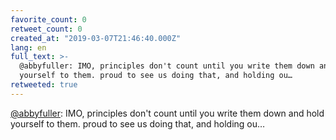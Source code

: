 ```yaml
---
favorite_count: 0
retweet_count: 0
created_at: "2019-03-07T21:46:40.000Z"
lang: en
full_text: >-
  @abbyfuller: IMO, principles don't count until you write them down and hold
  yourself to them. proud to see us doing that, and holding ou…
retweeted: true
---
```


[@abbyfuller](https://twitter.com/abbyfuller): IMO, principles don't count until
you write them down and hold yourself to them. proud to see us doing that, and
holding ou…
